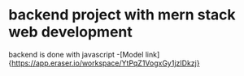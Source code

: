 # backend project with mern stack web development

backend is done with javascript
-[Model link]{https://app.eraser.io/workspace/YtPqZ1VogxGy1jzIDkzj}